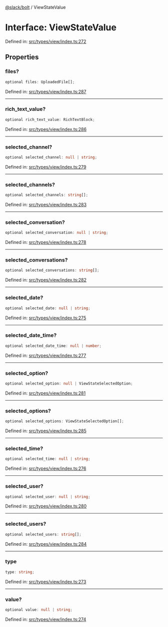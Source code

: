 [@slack/bolt](../index.md) / ViewStateValue

# Interface: ViewStateValue

Defined in: [src/types/view/index.ts:272](https://github.com/slackapi/bolt-js/blob/main/src/types/view/index.ts#L272)

## Properties

### files?

```ts
optional files: UploadedFile[];
```

Defined in: [src/types/view/index.ts:287](https://github.com/slackapi/bolt-js/blob/main/src/types/view/index.ts#L287)

***

### rich\_text\_value?

```ts
optional rich_text_value: RichTextBlock;
```

Defined in: [src/types/view/index.ts:286](https://github.com/slackapi/bolt-js/blob/main/src/types/view/index.ts#L286)

***

### selected\_channel?

```ts
optional selected_channel: null | string;
```

Defined in: [src/types/view/index.ts:279](https://github.com/slackapi/bolt-js/blob/main/src/types/view/index.ts#L279)

***

### selected\_channels?

```ts
optional selected_channels: string[];
```

Defined in: [src/types/view/index.ts:283](https://github.com/slackapi/bolt-js/blob/main/src/types/view/index.ts#L283)

***

### selected\_conversation?

```ts
optional selected_conversation: null | string;
```

Defined in: [src/types/view/index.ts:278](https://github.com/slackapi/bolt-js/blob/main/src/types/view/index.ts#L278)

***

### selected\_conversations?

```ts
optional selected_conversations: string[];
```

Defined in: [src/types/view/index.ts:282](https://github.com/slackapi/bolt-js/blob/main/src/types/view/index.ts#L282)

***

### selected\_date?

```ts
optional selected_date: null | string;
```

Defined in: [src/types/view/index.ts:275](https://github.com/slackapi/bolt-js/blob/main/src/types/view/index.ts#L275)

***

### selected\_date\_time?

```ts
optional selected_date_time: null | number;
```

Defined in: [src/types/view/index.ts:277](https://github.com/slackapi/bolt-js/blob/main/src/types/view/index.ts#L277)

***

### selected\_option?

```ts
optional selected_option: null | ViewStateSelectedOption;
```

Defined in: [src/types/view/index.ts:281](https://github.com/slackapi/bolt-js/blob/main/src/types/view/index.ts#L281)

***

### selected\_options?

```ts
optional selected_options: ViewStateSelectedOption[];
```

Defined in: [src/types/view/index.ts:285](https://github.com/slackapi/bolt-js/blob/main/src/types/view/index.ts#L285)

***

### selected\_time?

```ts
optional selected_time: null | string;
```

Defined in: [src/types/view/index.ts:276](https://github.com/slackapi/bolt-js/blob/main/src/types/view/index.ts#L276)

***

### selected\_user?

```ts
optional selected_user: null | string;
```

Defined in: [src/types/view/index.ts:280](https://github.com/slackapi/bolt-js/blob/main/src/types/view/index.ts#L280)

***

### selected\_users?

```ts
optional selected_users: string[];
```

Defined in: [src/types/view/index.ts:284](https://github.com/slackapi/bolt-js/blob/main/src/types/view/index.ts#L284)

***

### type

```ts
type: string;
```

Defined in: [src/types/view/index.ts:273](https://github.com/slackapi/bolt-js/blob/main/src/types/view/index.ts#L273)

***

### value?

```ts
optional value: null | string;
```

Defined in: [src/types/view/index.ts:274](https://github.com/slackapi/bolt-js/blob/main/src/types/view/index.ts#L274)
